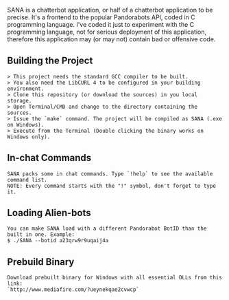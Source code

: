 SANA is a chatterbot application, or half of a chatterbot application to be precise. It's a frontend to the popular Pandorabots API, coded in C programming language. I've coded it just to experiment with the C programming language, not for serious deployment of this application, therefore this application may (or may not) contain bad or offensive code.


## Building the Project
    > This project needs the standard GCC compiler to be built.
    > You also need the LibCURL 4 to be configured in your building environment.
    > Clone this repository (or download the sources) in you local storage.
    > Open Terminal/CMD and change to the directory containing the sources.
    > Issue the `make` command. The project will be compiled as SANA (.exe on Windows).
    > Execute from the Terminal (Double clicking the binary works on Windows only).


## In-chat Commands
    SANA packs some in chat commands. Type `!help` to see the available command list. 
    NOTE: Every command starts with the "!" symbol, don't forget to type it.


## Loading Alien-bots
    You can make SANA load with a different Pandorabot BotID than the built in one. Example:
    $ ./SANA --botid a23qrw9r9uqaij4a

## Prebuild Binary
    Download prebuilt binary for Windows with all essential DLLs from this link:
    `http://www.mediafire.com/?ueynekqae2cvwcp`